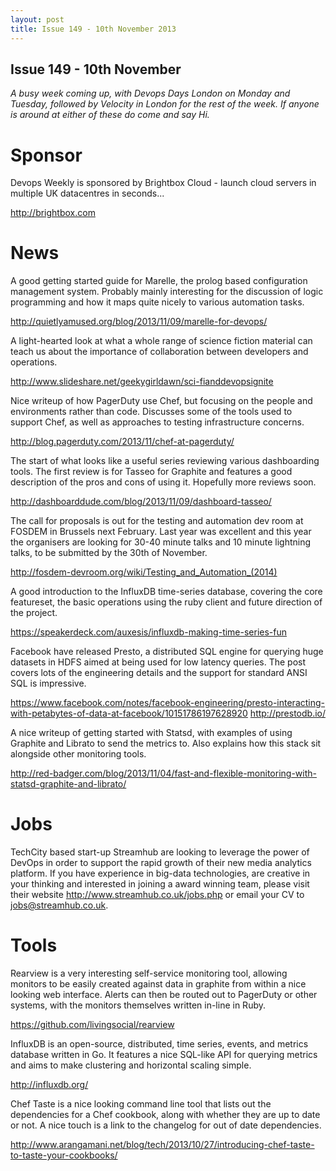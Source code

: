 ```yaml
---
layout: post
title: Issue 149 - 10th November 2013
---
```


## Issue 149 - 10th November

_A busy week coming up, with Devops Days London on Monday and Tuesday, followed by Velocity in London for the rest of the week. If anyone is around at either of these do come and say Hi._


Sponsor
======

Devops Weekly is sponsored by Brightbox Cloud - launch cloud servers in multiple UK datacentres in seconds...

http://brightbox.com


News
====

A good getting started guide for Marelle, the prolog based configuration management system. Probably mainly interesting for the discussion of logic programming and how it maps quite nicely to various automation tasks.

http://quietlyamused.org/blog/2013/11/09/marelle-for-devops/


A light-hearted look at what a whole range of science fiction material can teach us about the importance of collaboration between developers and operations.

http://www.slideshare.net/geekygirldawn/sci-fianddevopsignite


Nice writeup of how PagerDuty use Chef, but focusing on the people and environments rather than code. Discusses some of the tools used to support Chef, as well as approaches to testing infrastructure concerns.

http://blog.pagerduty.com/2013/11/chef-at-pagerduty/


The start of what looks like a useful series reviewing various dashboarding tools. The first review is for Tasseo for Graphite and features a good description of the pros and cons of using it. Hopefully more reviews soon.

http://dashboarddude.com/blog/2013/11/09/dashboard-tasseo/


The call for proposals is out for the testing and automation dev room at FOSDEM in Brussels next February. Last year was excellent and this year the organisers are looking for 30-40 minute talks and 10 minute lightning talks, to be submitted by the 30th of November.

http://fosdem-devroom.org/wiki/Testing_and_Automation_(2014)


A good introduction to the InfluxDB time-series database, covering the core featureset, the basic operations using the ruby client and future direction of the project.

https://speakerdeck.com/auxesis/influxdb-making-time-series-fun


Facebook have released Presto, a distributed SQL engine for querying huge datasets in HDFS aimed at being used for low latency queries. The post covers lots of the engineering details and the support for standard ANSI SQL is impressive.

https://www.facebook.com/notes/facebook-engineering/presto-interacting-with-petabytes-of-data-at-facebook/10151786197628920
http://prestodb.io/


A nice writeup of getting started with Statsd, with examples of using Graphite and Librato to send the metrics to. Also explains how this stack sit alongside other monitoring tools.

http://red-badger.com/blog/2013/11/04/fast-and-flexible-monitoring-with-statsd-graphite-and-librato/


Jobs
====

TechCity based start-up Streamhub are looking to leverage the power of DevOps in order to support the rapid growth of their new media analytics platform. If you have experience in big-data technologies, are creative in your thinking and interested in joining a award winning team, please visit their website http://www.streamhub.co.uk/jobs.php or email your CV to jobs@streamhub.co.uk.


Tools
====

Rearview is a very interesting self-service monitoring tool, allowing monitors to be easily created against data in graphite from within a nice looking web interface. Alerts can then be routed out to PagerDuty or other systems, with the monitors themselves written in-line in Ruby.

https://github.com/livingsocial/rearview


InfluxDB is an open-source, distributed, time series, events, and metrics database written in Go. It features a nice SQL-like API for querying metrics and aims to make clustering and horizontal scaling simple.

http://influxdb.org/


Chef Taste is a nice looking command line tool that lists out the dependencies for a Chef cookbook, along with whether they are up to date or not. A nice touch is a link to the changelog for out of date dependencies.

http://www.arangamani.net/blog/tech/2013/10/27/introducing-chef-taste-to-taste-your-cookbooks/ 

